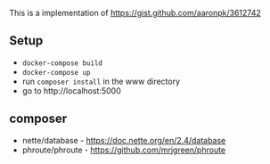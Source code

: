 This is a implementation of https://gist.github.com/aaronpk/3612742

## Setup
* `docker-compose build`
* `docker-compose up`
* run `composer install` in the www directory
* go to http://localhost:5000

## composer
* nette/database - https://doc.nette.org/en/2.4/database
* phroute/phroute - https://github.com/mrjgreen/phroute
